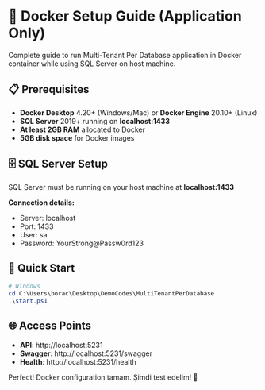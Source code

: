 # 🐳 Docker Setup Guide (Application Only)

Complete guide to run Multi-Tenant Per Database application in Docker container while using SQL Server on host machine.

## 📋 Prerequisites

- **Docker Desktop** 4.20+ (Windows/Mac) or **Docker Engine** 20.10+ (Linux)
- **SQL Server** 2019+ running on **localhost:1433**
- **At least 2GB RAM** allocated to Docker
- **5GB disk space** for Docker images

## 🗄️ SQL Server Setup

SQL Server must be running on your host machine at **localhost:1433**

**Connection details:**
- Server: localhost
- Port: 1433
- User: sa
- Password: YourStrong@Passw0rd123

## 🚀 Quick Start

```powershell
# Windows
cd C:\Users\borac\Desktop\DemoCodes\MultiTenantPerDatabase
.\start.ps1
```

## 🌐 Access Points

- **API**: http://localhost:5231
- **Swagger**: http://localhost:5231/swagger
- **Health**: http://localhost:5231/health

Perfect! Docker configuration tamam. Şimdi test edelim! 🚀

